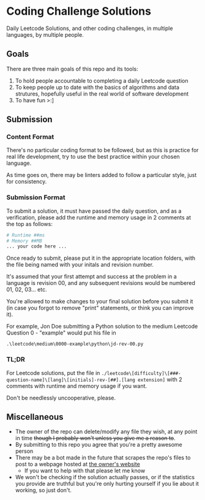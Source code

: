 # Coding Challenge Solutions
Daily Leetcode Solutions, and other coding challenges, in multiple languages, by multiple people.

## Goals
There are three main goals of this repo and its tools:
1. To hold people accountable to completing a daily Leetcode question
2. To keep people up to date with the basics of algorithms and data strutures, hopefully useful in the real world of software development
3. To have fun >:]


## Submission
### Content Format
There's no particular coding format to be followed, but as this is practice for real life development, try to use the best practice within your chosen language.

As time goes on, there may be linters added to follow a particular style, just for consistency.

### Submission Format
To submit a solution, it must have passed the daily question, and as a verification, please add the runtime and memory usage in 2 comments at the top as follows:
```python
# Runtime ##ms
# Memory ##MB
... your code here ...
```

Once ready to submit, please put it in the appropriate location folders, with the file being named with your initals and revision number.

It's assumed that your first attempt and success at the problem in a language is revision 00, and any subsequent revisions would be numbered 01, 02, 03... etc.

You're allowed to make changes to your final solution before you submit it (in case you forgot to remove "print" statements, or think you can improve it). 

For example, Jon Doe submitting a Python solution to the medium Leetcode Question 0 - "example" would put his file in 

`.\leetcode\medium\0000-example\python\jd-rev-00.py`

### TL;DR
For Leetcode solutions, put the file in
```./leetcode\[difficulty]\[###-question-name]\[lang]\[initials]-rev-[##].[lang extension]```
with 2 comments with runtime and memory usage if you want.

Don't be needlessly uncooperative, please.

## Miscellaneous
- The owner of the repo can delete/modify any file they wish, at any point in time ~~though I probably won't unless you give me a reason to~~.
- By submitting to this repo you agree that you're a pretty awesome person
- There may be a bot made in the future that scrapes the repo's files to post to a webpage hosted at [the owner's website](https://www.ontothenorth.com)
  - If you want to help with that please let me know
- We won't be checking if the solution actually passes, or if the statistics you provide are truthful but you're only hurting yourself if you lie about it working, so just don't.
